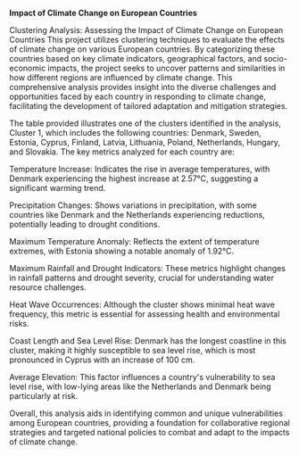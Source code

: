 **Impact of Climate Change on European Countries**

Clustering Analysis: Assessing the Impact of Climate Change on European Countries
This project utilizes clustering techniques to evaluate the effects of climate change on various European countries. By categorizing these countries based on key climate indicators, geographical factors, and socio-economic impacts, the project seeks to uncover patterns and similarities in how different regions are influenced by climate change. This comprehensive analysis provides insight into the diverse challenges and opportunities faced by each country in responding to climate change, facilitating the development of tailored adaptation and mitigation strategies.

The table provided illustrates one of the clusters identified in the analysis, Cluster 1, which includes the following countries: Denmark, Sweden, Estonia, Cyprus, Finland, Latvia, Lithuania, Poland, Netherlands, Hungary, and Slovakia. The key metrics analyzed for each country are:

Temperature Increase: Indicates the rise in average temperatures, with Denmark experiencing the highest increase at 2.57°C, suggesting a significant warming trend.

Precipitation Changes: Shows variations in precipitation, with some countries like Denmark and the Netherlands experiencing reductions, potentially leading to drought conditions.

Maximum Temperature Anomaly: Reflects the extent of temperature extremes, with Estonia showing a notable anomaly of 1.92°C.

Maximum Rainfall and Drought Indicators: These metrics highlight changes in rainfall patterns and drought severity, crucial for understanding water resource challenges.

Heat Wave Occurrences: Although the cluster shows minimal heat wave frequency, this metric is essential for assessing health and environmental risks.

Coast Length and Sea Level Rise: Denmark has the longest coastline in this cluster, making it highly susceptible to sea level rise, which is most pronounced in Cyprus with an increase of 100 cm.

Average Elevation: This factor influences a country's vulnerability to sea level rise, with low-lying areas like the Netherlands and Denmark being particularly at risk.

Overall, this analysis aids in identifying common and unique vulnerabilities among European countries, providing a foundation for collaborative regional strategies and targeted national policies to combat and adapt to the impacts of climate change.
